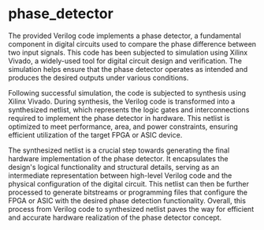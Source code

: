 # phase_detector
The provided Verilog code implements a phase detector, a fundamental component in digital circuits used to compare the phase difference between two input signals. This code has been subjected to simulation using Xilinx Vivado, a widely-used tool for digital circuit design and verification. The simulation helps ensure that the phase detector operates as intended and produces the desired outputs under various conditions.

Following successful simulation, the code is subjected to synthesis using Xilinx Vivado. During synthesis, the Verilog code is transformed into a synthesized netlist, which represents the logic gates and interconnections required to implement the phase detector in hardware. This netlist is optimized to meet performance, area, and power constraints, ensuring efficient utilization of the target FPGA or ASIC device.

The synthesized netlist is a crucial step towards generating the final hardware implementation of the phase detector. It encapsulates the design's logical functionality and structural details, serving as an intermediate representation between high-level Verilog code and the physical configuration of the digital circuit. This netlist can then be further processed to generate bitstreams or programming files that configure the FPGA or ASIC with the desired phase detection functionality. Overall, this process from Verilog code to synthesized netlist paves the way for efficient and accurate hardware realization of the phase detector concept.
